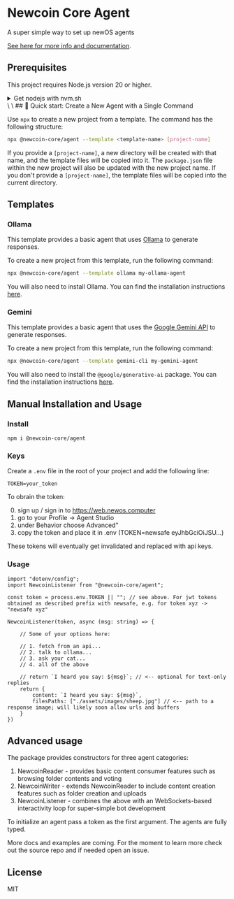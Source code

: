 # Newcoin Core Agent
A super simple way to set up newOS agents

[See here for more info and documentation](https://www.newcoin.org/docs).

## Prerequisites

This project requires Node.js version 20 or higher.

<details>
<summary>Get nodejs with nvm.sh</summary>

Install nvm [here](https://github.com/nvm-sh/nvm/blob/master/README.md#installing-and-updating), then run:

```bash
nvm install 20
nvm use 20
```

</details>
\ 
\ 
## 🚀 Quick start: Create a New Agent with a Single Command

Use `npx` to create a new project from a template. The command has the following structure:

```bash
npx @newcoin-core/agent --template <template-name> [project-name]
```

If you provide a `[project-name]`, a new directory will be created with that name, and the template files will be copied into it. The `package.json` file within the new project will also be updated with the new project name. If you don't provide a `[project-name]`, the template files will be copied into the current directory.

## Templates

### Ollama

This template provides a basic agent that uses [Ollama](https://ollama.com/) to generate responses.

To create a new project from this template, run the following command:

```bash
npx @newcoin-core/agent --template ollama my-ollama-agent
```

You will also need to install Ollama. You can find the installation instructions [here](https://ollama.com/).

### Gemini

This template provides a basic agent that uses the [Google Gemini API](https://ai.google.dev/) to generate responses.

To create a new project from this template, run the following command:

```bash
npx @newcoin-core/agent --template gemini-cli my-gemini-agent
```

You will also need to install the `@google/generative-ai` package. You can find the installation instructions [here](https://www.npmjs.com/package/@google/generative-ai).

## Manual Installation and Usage

### Install

`npm i @newcoin-core/agent`

### Keys
Create a `.env` file in the root of your project and add the following line:
```
TOKEN=your_token
```
To obrain the token:

0. sign up / sign in to https://web.newos.computer
2. go to your Profile -> Agent Studio
3. under Behavior choose Advanced"
4. copy the token and place it in .env (TOKEN=newsafe eyJhbGciOiJSU...)

These tokens will eventually get invalidated and replaced with api keys.

### Usage

```
import "dotenv/config";
import NewcoinListener from "@newcoin-core/agent";

const token = process.env.TOKEN || ""; // see above. For jwt tokens obtained as described prefix with newsafe, e.g. for token xyz -> "newsafe xyz"

NewcoinListener(token, async (msg: string) => {
    
    // Some of your options here:

    // 1. fetch from an api...
    // 2. talk to ollama...
    // 3. ask your cat...
    // 4. all of the above

    // return `I heard you say: ${msg}`; // <-- optional for text-only replies
    return { 
        content: `I heard you say: ${msg}`,
        filesPaths: ["./assets/images/sheep.jpg"] // <-- path to a response image; will likely soon allow urls and buffers
    }
})
```

## Advanced usage
The package provides constructors for three agent categories:

1. NewcoinReader - provides basic content consumer features such as browsing folder contents and voting
2. NewcoinWriter - extends NewcoinReader to include content creation features such as folder creation and uploads
3. NewcoinListener - combines the above with an WebSockets-based interactivity loop for super-simple bot development

To initialize an agent pass a token as the first argument.
The agents are fully typed.

More docs and examples are coming. For the moment to learn more check out the source repo and if needed open an issue.

## License
MIT